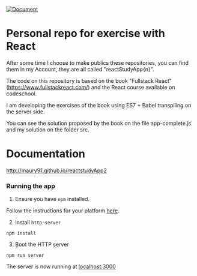 [![Document](http://maury91.github.io/reactstudyApp2/badge.svg?t=0)](http://maury91.github.io/reactstudyApp2)

# Personal repo for exercise with React

After some time I choose to make publics these repositories, you can find them in my Account, they are all called "reactStudyApp{n}".

The code on this repository is based on the book "Fullstack React" (https://www.fullstackreact.com/) and the React course available on codeschool.

I am developing the exercises of the book using ES7 + Babel transpiling on the server side. 

You can see the solution proposed by the book on the file app-complete.js and my solution on the folder src.


# Documentation

http://maury91.github.io/reactstudyApp2


### Running the app

1. Ensure you have `npm` installed.

Follow the instructions for your platform [here](https://github.com/npm/npm).

2. Install `http-server`

````
npm install
````

3. Boot the HTTP server

````
npm run server
````

The server is now running at [localhost:3000](localhost:3000)
